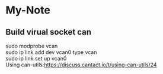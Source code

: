 # My-Note
## Build virual socket can
sudo modprobe vcan<br>
sudo ip link add dev vcan0 type vcan<br>
sudo ip link set up vcan0<br>
Using can-utils:https://discuss.cantact.io/t/using-can-utils/24
